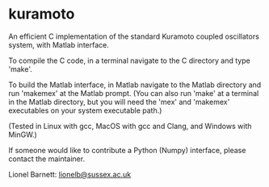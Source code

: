 # kuramoto
An efficient C implementation of the standard Kuramoto coupled oscillators system, with Matlab interface.

To compile the C code, in a terminal navigate to the C directory and type 'make'.

To build the Matlab interface, in Matlab navigate to the Matlab directory and run 'makemex' at the Matlab prompt. (You can also run 'make' at a terminal in the Matlab directory, but you will need the 'mex' and 'makemex' executables on your system executable path.)

(Tested in Linux with gcc, MacOS with gcc and Clang, and Windows with MinGW.)

If someone would like to contribute a Python (Numpy) interface, please contact the maintainer.

Lionel Barnett: lionelb@sussex.ac.uk
